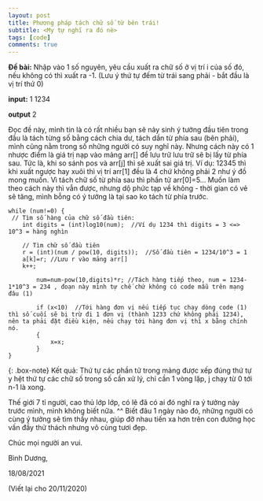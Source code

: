 ```yaml
---
layout: post
title: Phương pháp tách chữ số từ bên trái!
subtitle: <My tự nghĩ ra đó nè>
tags: [code]
comments: true
---
```


**Đề bài:** Nhập vào 1 số nguyên, yêu cầu xuất ra chữ số ở vị trí i của số đó, nếu không có thì xuất ra -1.
(Lưu ý thứ tự đếm từ trái sang phải - bắt đầu là vị trí thứ 0)

**input:**
1
1234

**output**
2


Đọc đề này, mình tin là có rất nhiều bạn sẽ nảy sinh ý tưởng đầu tiên trong đầu là tách từng số bằng cách chia dư, tách dần từ phía sau (bên phải), mình cũng nằm trong số những người có suy nghĩ này.
Nhưng cách này có 1 nhược điểm là giá trị nạp vào mảng arr[] để lưu trữ lưu trữ sẽ bị lấy từ phía sau. Tức là, khi so sánh pos và arr[j] thì sẽ xuất sai giá trị.
Ví dụ: 12345 thì khi xuất ngược hay xuôi thì vị trí arr[1] đều là 4 chứ không phải 2 như ý đồ mong muốn. Vì tách chữ số từ phía sau thì phần tử arr[0]=5...
Muốn làm theo cách này thì vẫn được, nhưng dộ phức tạp về không - thời gian có vẻ sẽ tăng, mình bỗng có ý tưởng là tại sao ko tách từ phía trước.

~~~
while (num!=0) {
 // Tìm số hàng của chữ số đầu tiên:
    int digits = (int)log10(num);  //Ví dụ 1234 thì digits = 3 <=> 10^3 = hàng nghìn
   
    // Tìm chữ số đầu tiên
    r = (int)(num / pow(10, digits));  //Số đầu tiên = 1234/10^3 = 1
    a[k]=r; //Lưu r vào mảng arr[]
    k++;
 
        num=num-pow(10,digits)*r; //Tách hàng tiếp theo, num = 1234-1*10^3 = 234 , đoạn này mình tự chế chứ không có code mẫu trên mạng đâu (1)
 
        if (x<10)  //Tới hàng đơn vị nếu tiếp tục chạy dòng code (1) thì số cuối sẽ bị trừ đi 1 đơn vị (thành 1233 chứ không phải 1234), nên ta phải đặt điều kiện, nếu chạy tới hàng đơn vị thì x bằng chính nó.
        {
            x=x;
        }
}
~~~
{: .box-note}
Kết quả: Thứ tự các phần tử trong mảng được xếp đúng thứ tự y hệt thứ tự các chữ số trong số cần xử lý, chỉ cần 1 vòng lặp, j chạy từ 0 tới n-1 là xong.

Thế giới 7 tỉ người, cao thủ lớp lớp, có lẽ đã có ai đó nghĩ ra ý tưởng này trước mình, mình không biết nữa. ^^ Biết đâu 1 ngày nào đó, những người có cùng ý tưởng sẽ tìm thấy nhau, giúp đỡ nhau tiến xa hơn trên con đường học vấn đầy thử thách nhưng vô cùng tươi đẹp.

Chúc mọi người an vui.

Bình Dương,

18/08/2021

(Viết lại cho 20/11/2020)